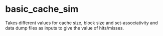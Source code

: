 # basic_cache_sim
Takes different values for cache size, block size and set-associativity and data dump files as inputs to give the value of hits/misses.
